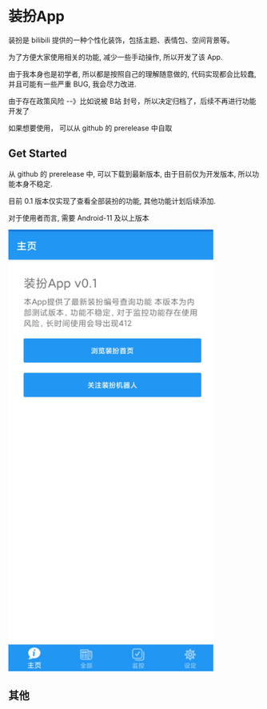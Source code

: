 # 装扮App

装扮是 bilibili 提供的一种个性化装饰，包括主题、表情包、空间背景等。

为了方便大家使用相关的功能, 减少一些手动操作, 所以开发了该 App.

由于我本身也是初学者, 所以都是按照自己的理解随意做的, 代码实现都会比较蠢, 并且可能有一些严重 BUG, 我会尽力改进.

由于存在政策风险 --》比如说被 B站 封号，所以决定归档了，后续不再进行功能开发了

如果想要使用， 可以从 github 的 prerelease 中自取



## Get Started

从 github 的 prerelease 中, 可以下载到最新版本, 由于目前仅为开发版本, 所以功能本身不稳定.

目前 0.1 版本仅实现了查看全部装扮的功能, 其他功能计划后续添加.

对于使用者而言, 需要 Android-11 及以上版本

![image-20210725180317789](images/home.png)



## 其他

